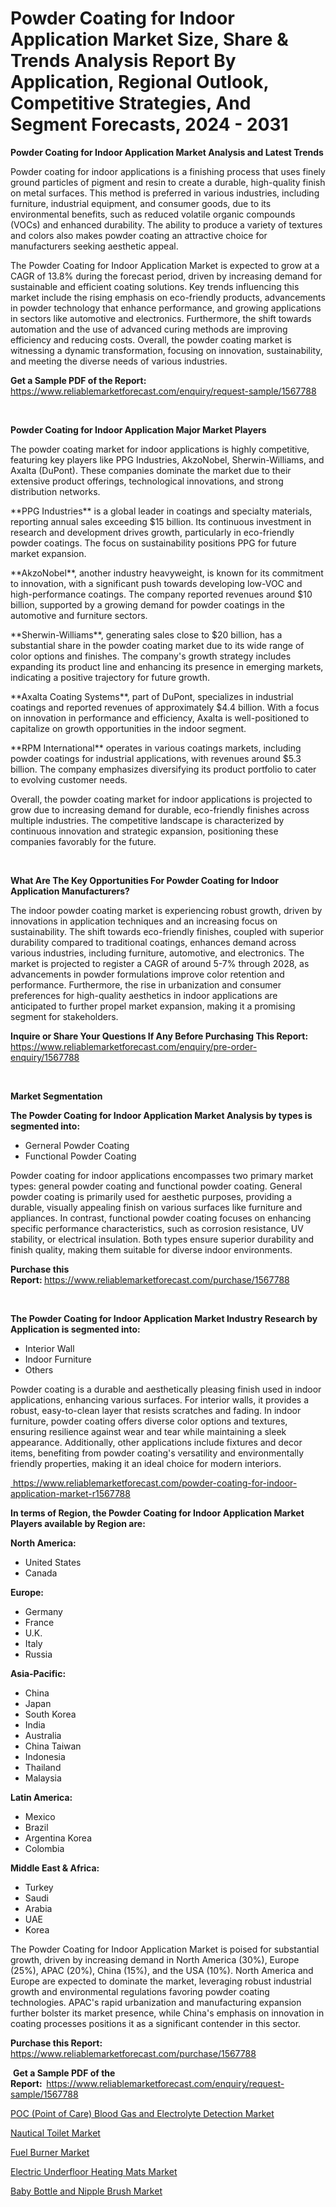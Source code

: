 <p><h1>Powder Coating for Indoor Application Market Size, Share & Trends Analysis Report By Application, Regional Outlook, Competitive Strategies, And Segment Forecasts, 2024 - 2031</h1></p><p><strong>Powder Coating for Indoor Application Market Analysis and Latest Trends</strong></p>
<p><p>Powder coating for indoor applications is a finishing process that uses finely ground particles of pigment and resin to create a durable, high-quality finish on metal surfaces. This method is preferred in various industries, including furniture, industrial equipment, and consumer goods, due to its environmental benefits, such as reduced volatile organic compounds (VOCs) and enhanced durability. The ability to produce a variety of textures and colors also makes powder coating an attractive choice for manufacturers seeking aesthetic appeal.</p><p>The Powder Coating for Indoor Application Market is expected to grow at a CAGR of 13.8% during the forecast period, driven by increasing demand for sustainable and efficient coating solutions. Key trends influencing this market include the rising emphasis on eco-friendly products, advancements in powder technology that enhance performance, and growing applications in sectors like automotive and electronics. Furthermore, the shift towards automation and the use of advanced curing methods are improving efficiency and reducing costs. Overall, the powder coating market is witnessing a dynamic transformation, focusing on innovation, sustainability, and meeting the diverse needs of various industries.</p></p>
<p><strong>Get a Sample PDF of the Report:&nbsp;</strong> <a href="https://www.reliablemarketforecast.com/enquiry/request-sample/1567788">https://www.reliablemarketforecast.com/enquiry/request-sample/1567788</a></p>
<p>&nbsp;</p>
<p><strong>Powder Coating for Indoor Application Major Market Players</strong></p>
<p><p>The powder coating market for indoor applications is highly competitive, featuring key players like PPG Industries, AkzoNobel, Sherwin-Williams, and Axalta (DuPont). These companies dominate the market due to their extensive product offerings, technological innovations, and strong distribution networks.</p><p>**PPG Industries** is a global leader in coatings and specialty materials, reporting annual sales exceeding $15 billion. Its continuous investment in research and development drives growth, particularly in eco-friendly powder coatings. The focus on sustainability positions PPG for future market expansion.</p><p>**AkzoNobel**, another industry heavyweight, is known for its commitment to innovation, with a significant push towards developing low-VOC and high-performance coatings. The company reported revenues around $10 billion, supported by a growing demand for powder coatings in the automotive and furniture sectors.</p><p>**Sherwin-Williams**, generating sales close to $20 billion, has a substantial share in the powder coating market due to its wide range of color options and finishes. The company's growth strategy includes expanding its product line and enhancing its presence in emerging markets, indicating a positive trajectory for future growth.</p><p>**Axalta Coating Systems**, part of DuPont, specializes in industrial coatings and reported revenues of approximately $4.4 billion. With a focus on innovation in performance and efficiency, Axalta is well-positioned to capitalize on growth opportunities in the indoor segment.</p><p>**RPM International** operates in various coatings markets, including powder coatings for industrial applications, with revenues around $5.3 billion. The company emphasizes diversifying its product portfolio to cater to evolving customer needs.</p><p>Overall, the powder coating market for indoor applications is projected to grow due to increasing demand for durable, eco-friendly finishes across multiple industries. The competitive landscape is characterized by continuous innovation and strategic expansion, positioning these companies favorably for the future.</p></p>
<p>&nbsp;</p>
<p><strong>What Are The Key Opportunities For Powder Coating for Indoor Application Manufacturers?</strong></p>
<p><p>The indoor powder coating market is experiencing robust growth, driven by innovations in application techniques and an increasing focus on sustainability. The shift towards eco-friendly finishes, coupled with superior durability compared to traditional coatings, enhances demand across various industries, including furniture, automotive, and electronics. The market is projected to register a CAGR of around 5-7% through 2028, as advancements in powder formulations improve color retention and performance. Furthermore, the rise in urbanization and consumer preferences for high-quality aesthetics in indoor applications are anticipated to further propel market expansion, making it a promising segment for stakeholders.</p></p>
<p><strong>Inquire or Share Your Questions If Any Before Purchasing This Report:</strong> <a href="https://www.reliablemarketforecast.com/enquiry/pre-order-enquiry/1567788">https://www.reliablemarketforecast.com/enquiry/pre-order-enquiry/1567788</a></p>
<p>&nbsp;</p>
<p><strong>Market Segmentation</strong></p>
<p><strong>The Powder Coating for Indoor Application Market Analysis by types is segmented into:</strong></p>
<p><ul><li>Gerneral Powder Coating</li><li>Functional Powder Coating</li></ul></p>
<p><p>Powder coating for indoor applications encompasses two primary market types: general powder coating and functional powder coating. General powder coating is primarily used for aesthetic purposes, providing a durable, visually appealing finish on various surfaces like furniture and appliances. In contrast, functional powder coating focuses on enhancing specific performance characteristics, such as corrosion resistance, UV stability, or electrical insulation. Both types ensure superior durability and finish quality, making them suitable for diverse indoor environments.</p></p>
<p><strong>Purchase this Report:&nbsp;</strong><a href="https://www.reliablemarketforecast.com/purchase/1567788">https://www.reliablemarketforecast.com/purchase/1567788</a></p>
<p>&nbsp;</p>
<p><strong>The Powder Coating for Indoor Application Market Industry Research by Application is segmented into:</strong></p>
<p><ul><li>Interior Wall</li><li>Indoor Furniture</li><li>Others</li></ul></p>
<p><p>Powder coating is a durable and aesthetically pleasing finish used in indoor applications, enhancing various surfaces. For interior walls, it provides a robust, easy-to-clean layer that resists scratches and fading. In indoor furniture, powder coating offers diverse color options and textures, ensuring resilience against wear and tear while maintaining a sleek appearance. Additionally, other applications include fixtures and decor items, benefiting from powder coating's versatility and environmentally friendly properties, making it an ideal choice for modern interiors.</p></p>
<p><a href="https://www.reliablemarketforecast.com/powder-coating-for-indoor-application-market-r1567788">&nbsp;https://www.reliablemarketforecast.com/powder-coating-for-indoor-application-market-r1567788</a></p>
<p><strong>In terms of Region, the Powder Coating for Indoor Application Market Players available by Region are:</strong></p>
<p>
    <p> <strong> North America: </strong>
        <ul>
            <li>United States</li>
            <li>Canada</li>
        </ul>
        </p> 
    <p> <strong> Europe: </strong>
        <ul>
            <li>Germany</li>
            <li>France</li>
            <li>U.K.</li>
            <li>Italy</li>
            <li>Russia</li>
        </ul>
        </p> 
    <p> <strong> Asia-Pacific: </strong>
        <ul>
            <li>China</li>
            <li>Japan</li>
            <li>South Korea</li>
            <li>India</li>
            <li>Australia</li>
            <li>China Taiwan</li>
            <li>Indonesia</li>
            <li>Thailand</li>
            <li>Malaysia</li>
        </ul>
        </p> 
    <p> <strong> Latin America: </strong>
        <ul>
            <li>Mexico</li>
            <li>Brazil</li>
            <li>Argentina Korea</li>
            <li>Colombia</li>
        </ul>
        </p> 
    <p> <strong> Middle East & Africa: </strong>
        <ul>
            <li>Turkey</li>
            <li>Saudi</li>
            <li>Arabia</li>
            <li>UAE</li>
            <li>Korea</li>
        </ul>
    </p>
    </p>
<p><p>The Powder Coating for Indoor Application Market is poised for substantial growth, driven by increasing demand in North America (30%), Europe (25%), APAC (20%), China (15%), and the USA (10%). North America and Europe are expected to dominate the market, leveraging robust industrial growth and environmental regulations favoring powder coating technologies. APAC's rapid urbanization and manufacturing expansion further bolster its market presence, while China's emphasis on innovation in coating processes positions it as a significant contender in this sector.</p></p>
<p><strong>Purchase this Report: </strong><a href="https://www.reliablemarketforecast.com/purchase/1567788">https://www.reliablemarketforecast.com/purchase/1567788</a></p>
<p>&nbsp;<strong>Get a Sample PDF of the Report:&nbsp;&nbsp;</strong><a href="https://www.reliablemarketforecast.com/enquiry/request-sample/1567788">https://www.reliablemarketforecast.com/enquiry/request-sample/1567788</a></p>
<p><strong></strong></p>
<p><p><a href="https://issuu.com/reportprime-2/docs/poc-point-of-care-blood-gas-and-ele_2df98033febe8e">POC (Point of Care) Blood Gas and Electrolyte Detection Market</a></p><p><a href="https://www.linkedin.com/pulse/global-nautical-toilet-market-focus-product-type-ceramicsynthetic-cbkzf?trackingId=r3VsgDtES2CHoBrGETdRzA%3D%3D">Nautical Toilet Market</a></p><p><a href="https://www.linkedin.com/pulse/market-dynamics-future-trends-global-fuel-burner-sector-forecasted-fparf?trackingId=BwEEUenBQLyfjn9RVL95Bg%3D%3D">Fuel Burner Market</a></p><p><a href="https://medium.com/@jordymiller25/market-leaders-and-laggards-global-electric-underfloor-heating-mats-market-trends-and-forecast-ce5f93aa054a">Electric Underfloor Heating Mats Market</a></p><p><a href="https://github.com/GroverBarry/Market-Research-Report-List-7/blob/main/baby-bottle-and-nipple-brush-market.md">Baby Bottle and Nipple Brush Market</a></p></p>